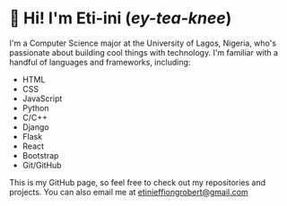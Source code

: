 # 👋 Hi! I'm Eti-ini (_ey-tea-knee_)
I'm a Computer Science major at the University of Lagos, Nigeria, who's passionate about building cool things with technology. I'm familiar with a handful of languages and frameworks, including: 
* HTML
* CSS
* JavaScript
* Python
* C/C++
* Django
* Flask
* React
* Bootstrap
* Git/GitHub

This is my GitHub page, so feel free to check out my repositories and projects. You can also email me at [etinieffiongrobert@gmail.com](mailto:etinieffiongrobert@gmail.com)

